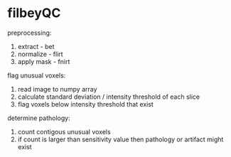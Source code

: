 # filbeyQC

preprocessing:
  1. extract - bet
  2. normalize - flirt
  3. apply mask - fnirt
  
flag unusual voxels:
  1. read image to numpy array
  2. calculate standard deviation / intensity threshold of each slice
  3. flag voxels below intensity threshold that exist
  
determine pathology:
  1. count contigous unusual voxels
  2. if count is larger than sensitivity value then pathology or artifact might exist
  
